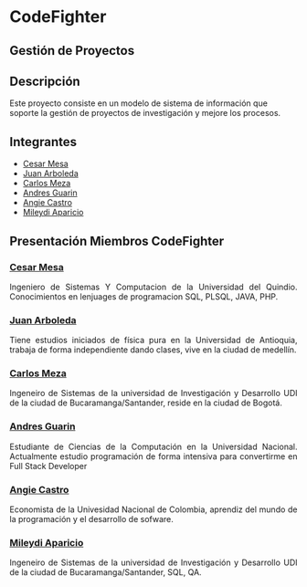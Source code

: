 # CodeFighter

## Gestión de Proyectos

## Descripción

Este proyecto consiste en un modelo de sistema de información que soporte la gestión de proyectos de investigación y mejore los procesos.

## Integrantes

- [Cesar Mesa](#cesar-mesa)
- [Juan Arboleda](#juan-arboleda)
- [Carlos Meza](#Carlos-Meza)
- [Andres Guarin](#Andres-Guarin)
- [Angie Castro](#Angie-Castro)
- [Mileydi Aparicio](#Mileydi-Aparicio)

## Presentación Miembros CodeFighter

### [Cesar Mesa](https://github.com/cesarmesa23)

<p align="justify">
Ingeniero de Sistemas Y Computacion de la Universidad del Quindio. Conocimientos en lenjuages de programacion SQL, PLSQL, JAVA, PHP.
</p>

### [Juan Arboleda](https://github.com/JuanFA94)

<p align="justify">
Tiene estudios iniciados de física pura en la Universidad de Antioquia, trabaja de forma independiente dando clases, vive en la ciudad de medellín.
</p>


### [Carlos Meza](https://github.com/CarlosMezai)

<p align="justify">
Ingeneiro de Sistemas de la universidad de Investigación y Desarrollo UDI de la ciudad de Bucaramanga/Santander, reside en la ciudad de Bogotá.
</p>

### [Andres Guarin](https://github.com/Agua-bit)

<p align="justify">
Estudiante de  Ciencias de la Computación en la Universidad Nacional. Actualmente estudio programación de forma intensiva para convertirme en Full Stack Developer
</p>

### [Angie Castro](https://github.com/Angiecas)

<p align="justify">
Economista de la Univesidad Nacional de Colombia, aprendiz del mundo de la programación y el desarrollo de sofware.
</p>

### [Mileydi Aparicio](https://github.com/mileydi25)

<p align="justify">
Ingeneiro de Sistemas de la universidad de Investigación y Desarrollo UDI de la ciudad de Bucaramanga/Santander, SQL, QA.
</p>
